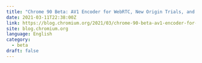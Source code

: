 ```yaml
---
title: "Chrome 90 Beta: AV1 Encoder for WebRTC, New Origin Trials, and More"
date: 2021-03-11T22:38:00Z
link: https://blog.chromium.org/2021/03/chrome-90-beta-av1-encoder-for-webrtc.html?utm_medium=RSS&utm_source=news.12bit.vn
site: blog.chromium.org
language: English
category:
  - beta
draft: false
---
```

